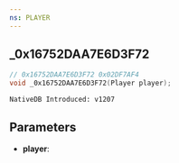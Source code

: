 ```yaml
---
ns: PLAYER
---
```

## _0x16752DAA7E6D3F72

```c
// 0x16752DAA7E6D3F72 0x02DF7AF4
void _0x16752DAA7E6D3F72(Player player);
```

```
NativeDB Introduced: v1207
```

## Parameters
* **player**:
